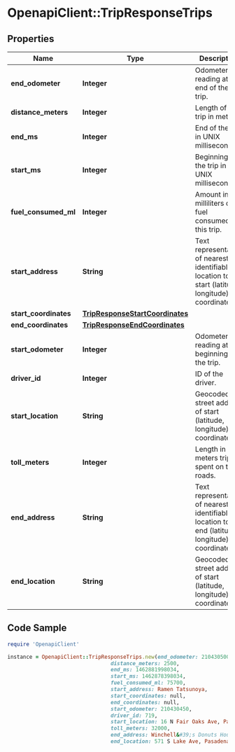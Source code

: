 # OpenapiClient::TripResponseTrips

## Properties
Name | Type | Description | Notes
------------ | ------------- | ------------- | -------------
**end_odometer** | **Integer** | Odometer reading at the end of the trip. | [optional] 
**distance_meters** | **Integer** | Length of the trip in meters. | [optional] 
**end_ms** | **Integer** | End of the trip in UNIX milliseconds. | [optional] 
**start_ms** | **Integer** | Beginning of the trip in UNIX milliseconds. | [optional] 
**fuel_consumed_ml** | **Integer** | Amount in milliliters of fuel consumed on this trip. | [optional] 
**start_address** | **String** | Text representation of nearest identifiable location to the start (latitude, longitude) coordinates. | [optional] 
**start_coordinates** | [**TripResponseStartCoordinates**](TripResponseStartCoordinates.md) |  | [optional] 
**end_coordinates** | [**TripResponseEndCoordinates**](TripResponseEndCoordinates.md) |  | [optional] 
**start_odometer** | **Integer** | Odometer reading at the beginning of the trip. | [optional] 
**driver_id** | **Integer** | ID of the driver. | [optional] 
**start_location** | **String** | Geocoded street address of start (latitude, longitude) coordinates. | [optional] 
**toll_meters** | **Integer** | Length in meters trip spent on toll roads. | [optional] 
**end_address** | **String** | Text representation of nearest identifiable location to the end (latitude, longitude) coordinates. | [optional] 
**end_location** | **String** | Geocoded street address of start (latitude, longitude) coordinates. | [optional] 

## Code Sample

```ruby
require 'OpenapiClient'

instance = OpenapiClient::TripResponseTrips.new(end_odometer: 210430500,
                                 distance_meters: 2500,
                                 end_ms: 1462881998034,
                                 start_ms: 1462878398034,
                                 fuel_consumed_ml: 75700,
                                 start_address: Ramen Tatsunoya,
                                 start_coordinates: null,
                                 end_coordinates: null,
                                 start_odometer: 210430450,
                                 driver_id: 719,
                                 start_location: 16 N Fair Oaks Ave, Pasadena, CA 91103,
                                 toll_meters: 32000,
                                 end_address: Winchell&#39;s Donuts House,
                                 end_location: 571 S Lake Ave, Pasadena, CA 91101)
```


